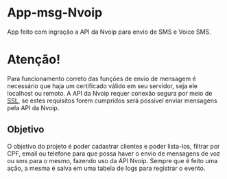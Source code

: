 # App-msg-Nvoip

App feito com ingração a API da Nvoip para envio de SMS e Voice SMS.

# Atenção!

Para funcionamento correto das funções de envio de mensagem é necessário que haja um certificado válido em seu servidor, seja ele localhost ou remoto. A API da Nvoip requer conexão segura por meio de [SSL]([https://www.hostinger.com.br/tutoriais/o-que-e-ssl-tls-https/](https://www.hostinger.com.br/tutoriais/o-que-e-ssl-tls-https/)), se estes requisitos forem cumpridos será possível enviar mensagens pela API da Nvoip.

## Objetivo

O objetivo do projeto é poder cadastrar clientes e poder lista-los, filtrar por CPF, email ou telefone para que possa haver o envio de mensagens de voz ou sms para o mesmo, fazendo uso da API Nvoip. Sempre que é feito uma ação, a mesma é salva em uma tabela de logs para registrar o evento.